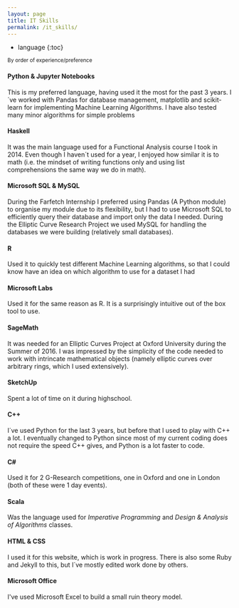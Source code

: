 ```yaml
---
layout: page
title: IT Skills
permalink: /it_skills/
---
```


* language
{:toc}

<sub>By order of experience/preference</sub>

#### Python & Jupyter Notebooks
This is my preferred language, having used it the most for the past 3 years. I´ve worked with Pandas for database management, matplotlib and scikit-learn for implementing Machine Learning Algorithms. I have also tested many minor algorithms for simple problems

#### Haskell
It was the main language used for a Functional Analysis course I took in 2014. Even though I haven´t used for a year, I enjoyed how similar it is to math (i.e. the mindset of writing functions only and using list comprehensions the same way we do in math).

#### Microsoft SQL & MySQL
During the Farfetch Internship I preferred using Pandas (A Python module) to organise my module due to its flexibility, but I had to use Microsoft SQL to efficiently query their database and import only the data I needed.
During the Elliptic Curve Research Project we used MySQL for handling the databases we were building (relatively small databases).

#### R
Used it to quickly test different Machine Learning algorithms, so that I could know have an idea on which algorithm to use for a dataset I had

#### Microsoft Labs
Used it for the same reason as R. It is a surprisingly intuitive out of the box tool to use.

#### SageMath
It was needed for an Elliptic Curves Project at Oxford University during the Summer of 2016. I was impressed by the simplicity of the code needed to work with intrincate mathematical objects (namely elliptic curves over arbitrary rings, which I used extensively).

#### SketchUp
Spent a lot of time on it during highschool.

#### C++
I´ve used Python for the last 3 years, but before that I used to play with C++ a lot. I eventually changed to Python since most of my current coding does not require the speed C++ gives, and Python is a lot faster to code.


#### C\#
Used it for 2 G-Research competitions, one in Oxford and one in London (both of these were 1 day events).

#### Scala
Was the language used for <i>Imperative Programming</i> and <i>Design & Analysis of Algorithms</i> classes.

#### HTML & CSS
I used it for this website, which is work in progress. There is also some Ruby and Jekyll to this, but I´ve mostly edited work done by others.

#### Microsoft Office
I've used Microsoft Excel to build a small ruin theory model.